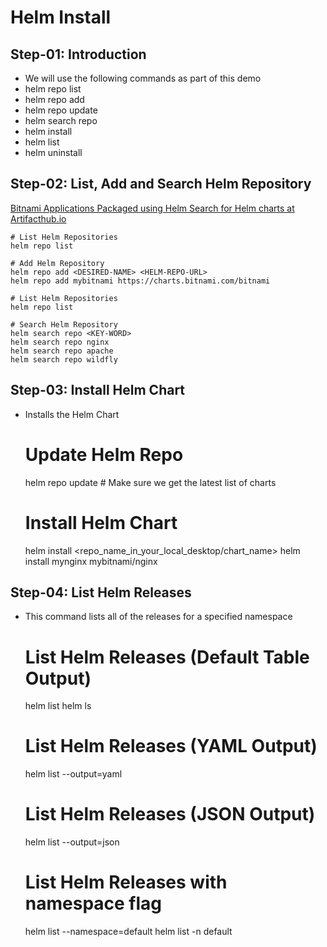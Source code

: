 # Helm Install

## Step-01: Introduction
  * We will use the following commands as part of this demo
  * helm repo list
  * helm repo add
  * helm repo update
  * helm search repo
  * helm install
  * helm list
  * helm uninstall

## Step-02: List, Add and Search Helm Repository
   [Bitnami Applications Packaged using Helm ](https://bitnami.com/stacks/helm)
   [Search for Helm charts at Artifacthub.io](https://artifacthub.io/)

    # List Helm Repositories
    helm repo list

    # Add Helm Repository
    helm repo add <DESIRED-NAME> <HELM-REPO-URL>
    helm repo add mybitnami https://charts.bitnami.com/bitnami

    # List Helm Repositories
    helm repo list

    # Search Helm Repository
    helm search repo <KEY-WORD>
    helm search repo nginx
    helm search repo apache
    helm search repo wildfly

## Step-03: Install Helm Chart
  * Installs the Helm Chart

    # Update Helm Repo
    helm repo update  # Make sure we get the latest list of charts

    # Install Helm Chart
    helm install <RELEASE-NAME> <repo_name_in_your_local_desktop/chart_name>
    helm install mynginx mybitnami/nginx

## Step-04: List Helm Releases
  * This command lists all of the releases for a specified namespace

    # List Helm Releases (Default Table Output)
    helm list 
    helm ls

    # List Helm Releases (YAML Output)
    helm list --output=yaml

    # List Helm Releases (JSON Output)
    helm list --output=json

    # List Helm Releases with namespace flag
    helm list --namespace=default
    helm list -n default
